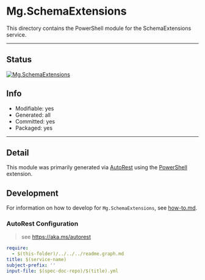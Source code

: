<!-- region Generated -->
# Mg.SchemaExtensions
This directory contains the PowerShell module for the SchemaExtensions service.

---
## Status
[![Mg.SchemaExtensions](https://img.shields.io/powershellgallery/v/Mg.SchemaExtensions.svg?style=flat-square&label=Mg.SchemaExtensions "Mg.SchemaExtensions")](https://www.powershellgallery.com/packages/Mg.SchemaExtensions/)

## Info
- Modifiable: yes
- Generated: all
- Committed: yes
- Packaged: yes

---
## Detail
This module was primarily generated via [AutoRest](https://github.com/Azure/autorest) using the [PowerShell](https://github.com/Azure/autorest.powershell) extension.

## Development
For information on how to develop for `Mg.SchemaExtensions`, see [how-to.md](how-to.md).
<!-- endregion -->

### AutoRest Configuration

> see https://aka.ms/autorest

``` yaml
require:
  - $(this-folder)/../../../readme.graph.md
title: $(service-name)
subject-prefix: ''
input-file: $(spec-doc-repo)/$(title).yml
```

